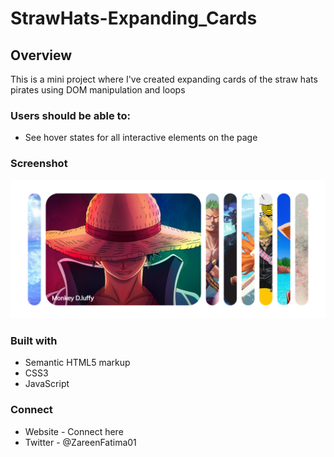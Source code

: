 # StrawHats-Expanding_Cards

## Overview
This is a mini project where I've created expanding cards of the straw hats pirates using DOM manipulation and loops

### Users should be able to:
- See hover states for all interactive elements on the page

### Screenshot
![](./screenshot.png)

### Built with
- Semantic HTML5 markup
- CSS3
- JavaScript

### Connect
- Website - Connect here
- Twitter - @ZareenFatima01
